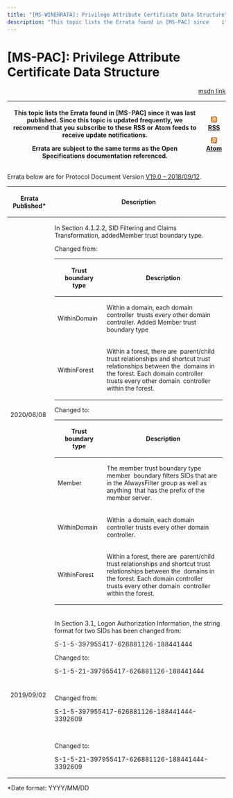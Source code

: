 ```yaml
---
title: "[MS-WINERRATA]: Privilege Attribute Certificate Data Structure"
description: "This topic lists the Errata found in [MS-PAC] since    it was last published. Since this topic is updated frequently, we recommend    that you"
---
```


# [MS-PAC]: Privilege Attribute Certificate Data Structure

<p align="right"><a href="https://msdn.microsoft.com/en-us/library/54e7d766-95ed-4e47-bae3-0904176b5958">msdn link</a></p>
<p> </p>

<table>
 <thead>
  <tr>
   <th>
   <p>This topic lists the Errata found in [MS-PAC] since
   it was last published. Since this topic is updated frequently, we recommend
   that you subscribe to these RSS or Atom feeds to receive update
   notifications.</p>
   <p>Errata are subject to the same terms as the
   Open Specifications documentation referenced.</p>
   </th>
   <th>
   <p><img id="Picture 376" src="ms-winerrata_files/image002.png"><a href="http://blogs.msdn.com/b/protocol_content_errata/rss.aspx">RSS</a> </p>
   <p><img id="Picture 373" src="ms-winerrata_files/image002.png"><a href="http://blogs.msdn.com/b/protocol_content_errata/atom.aspx">Atom</a> </p>
   <p> </p>
   </th>
  </tr>
 </thead>
</table>

<p>Errata below are for Protocol Document Version <a href="https://docs.microsoft.com/en-us/openspecs/windows_protocols/ms-pac/166d8064-c863-41e1-9c23-edaaa5f36962">V19.0
– 2018/09/12</a>.</p>

<table>
 <thead>
  <tr>
   <th>
   <p>Errata Published*</p>
   </th>
   <th>
   <p>Description</p>
   </th>
  </tr>
 </thead>
 <tr>
  <td>
  <p>2020/06/08</p>
  </td>
  <td>
  <p>In Section 4.1.2.2, SID Filtering and Claims
  Transformation, addedMember trust boundary type.</p>
  <p> </p>
  <p>Changed from:</p>
  <p> </p>
  <table>
   <thead>
    <tr>
     <th>
     <p>Trust boundary type</p>
     </th>
     <th>
     <p>Description</p>
     </th>
    </tr>
   </thead>
   <tr>
    <td>
    <p>WithinDomain</p>
    </td>
    <td>
    <p>Within a domain, each domain controller  trusts
    every other domain controller. Added Member trust boundary type</p>
    </td>
   </tr>
   <tr>
    <td>
    <p>WithinForest</p>
    </td>
    <td>
    <p>Within a forest, there are  parent/child trust
    relationships and shortcut trust relationships between the  domains in the
    forest. Each domain controller trusts every other domain  controller within
    the forest.</p>
    </td>
   </tr>
  </table>
  <p> </p>
  <p>Changed to:</p>
  <p> </p>
  <table>
   <thead>
    <tr>
     <th>
     <p>Trust boundary type</p>
     </th>
     <th>
     <p>Description</p>
     </th>
    </tr>
   </thead>
   <tr>
    <td>
    <p>Member</p>
    </td>
    <td>
    <p>The member trust boundary type member  boundary
    filters SIDs that are in the AlwaysFilter group as well as anything  that
    has the prefix of the member server.</p>
    </td>
   </tr>
   <tr>
    <td>
    <p>WithinDomain</p>
    </td>
    <td>
    <p>Within  a domain, each domain controller trusts
    every other domain controller.</p>
    </td>
   </tr>
   <tr>
    <td>
    <p>WithinForest</p>
    </td>
    <td>
    <p>Within a forest, there are  parent/child trust
    relationships and shortcut trust relationships between the  domains in the
    forest. Each domain controller trusts every other domain  controller within
    the forest.</p>
    </td>
   </tr>
  </table>
  <p>
  </td>
 </tr>
 <tr>
  <td>
  <p>2019/09/02</p>
  </td>
  <td>
  <p>In Section 3.1, Logon Authorization
  Information&#8203;, the string format for two SIDs has been changed from:</p>
  <p> </p>
  <p>S-1-5-397955417-626881126-188441444&#8203;</p>
  <p> </p>
  <p>Changed to:&#8203;</p>
  <p> </p>
  <p>S-1-5-21-397955417-626881126-188441444&#8203;</p>
  <p>&#8203;</p>
  <p>Changed from:&#8203;</p>
  <p> </p>
  <p>S-1-5-397955417-626881126-188441444-3392609&#8203;</p>
  <p>&#8203;</p>
  <p>Changed to:&#8203;</p>
  <p> </p>
  <p>S-1-5-21-397955417-626881126-188441444-3392609</p>
  </td>
 </tr>
</table>

<p>*Date format: YYYY/MM/DD</p>


                